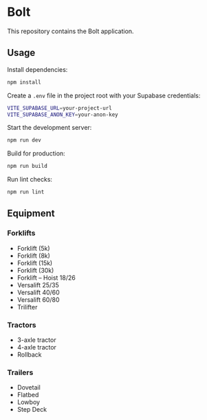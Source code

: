 # Bolt

This repository contains the Bolt application.

## Usage

Install dependencies:

```bash
npm install
```

Create a `.env` file in the project root with your Supabase credentials:

```bash
VITE_SUPABASE_URL=your-project-url
VITE_SUPABASE_ANON_KEY=your-anon-key
```

Start the development server:

```bash
npm run dev
```

Build for production:

```bash
npm run build
```

Run lint checks:

```bash
npm run lint
```

## Equipment

### Forklifts

- Forklift (5k)
- Forklift (8k)
- Forklift (15k)
- Forklift (30k)
- Forklift – Hoist 18/26
- Versalift 25/35
- Versalift 40/60
- Versalift 60/80
- Trilifter

### Tractors

- 3-axle tractor
- 4-axle tractor
- Rollback

### Trailers

- Dovetail
- Flatbed
- Lowboy
- Step Deck

